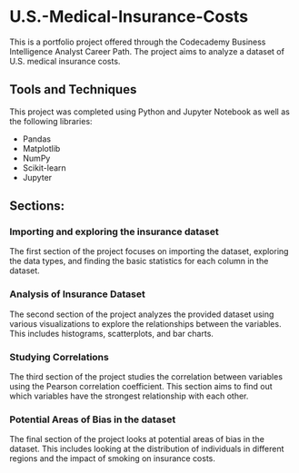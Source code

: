 # U.S.-Medical-Insurance-Costs
This is a portfolio project offered through the Codecademy Business Intelligence Analyst Career Path. The project aims to analyze a dataset of U.S. medical insurance costs.

## Tools and Techniques
This project was completed using Python and Jupyter Notebook as well as the following libraries:
- Pandas
- Matplotlib
- NumPy
- Scikit-learn
- Jupyter

## Sections:
### Importing and exploring the insurance dataset
The first section of the project focuses on importing the dataset, exploring the data types, and finding the basic statistics for each column in the dataset. 

### Analysis of Insurance Dataset
The second section of the project analyzes the provided dataset using various visualizations to explore the relationships between the variables. This includes histograms, scatterplots, and bar charts.

### Studying Correlations
The third section of the project studies the correlation between variables using the Pearson correlation coefficient. This section aims to find out which variables have the strongest relationship with each other.

### Potential Areas of Bias in the dataset
The final section of the project looks at potential areas of bias in the dataset. This includes looking at the distribution of individuals in different regions and the impact of smoking on insurance costs.
